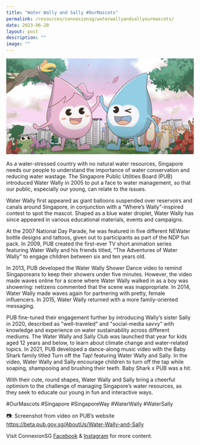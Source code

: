 ```yaml
---
title: "Water Wally and Sally #OurMascots"
permalink: /resources/connexionsg/waterwallyandsallyourmascots/
date: 2023-06-20
layout: post
description: ""
image: ""
---
```

![](/images/connexionsg/2023/water%20wally.jpg)

As a water-stressed country with no natural water resources, Singapore needs our people to understand the importance of water conservation and reducing water wastage. The Singapore Public Utilities Board (PUB) introduced Water Wally in 2005 to put a face to water management, so that our public, especially our young, can relate to the issues.

Water Wally first appeared as giant balloons suspended over reservoirs and canals around Singapore, in conjunction with a “Where’s Wally”-inspired contest to spot the mascot. Shaped as a blue water droplet, Water Wally has since appeared in various educational materials, events and campaigns.

At the 2007 National Day Parade, he was featured in five different NEWater bottle designs and tattoos, given out to participants as part of the NDP fun pack. In 2009, PUB created the first-ever TV short animation series featuring Water Wally and his friends titled, “The Adventures of Water Wally” to engage children between six and ten years old.

In 2013, PUB developed the Water Wally Shower Dance video to remind Singaporeans to keep their showers under five minutes. However, the video made waves online for a scene where Water Wally walked in as a boy was showering: netizens commented that the scene was inappropriate. In 2014, Water Wally made waves again for partnering with pretty, female influencers. In 2015, Water Wally returned with a more family-oriented messaging.

PUB fine-tuned their engagement further by introducing Wally’s sister Sally in 2020, described as "well-traveled" and "social-media savvy” with knowledge and experience on water sustainability across different mediums. The Water Wally and Sally Club was launched that year for kids aged 12 years and below, to learn about climate change and water-related topics. In 2021, PUB developed a dance-along music video with the Baby Shark family titled Turn off the Tap! featuring Water Wally and Sally. In the video, Water Wally and Sally encourage children to turn off the tap while soaping, shampooing and brushing their teeth. Baby Shark x PUB was a hit.

With their cute, round shapes, Water Wally and Sally bring a cheerful optimism to the challenge of managing Singapore’s water resources, as they seek to educate our young in fun and interactive ways.

#OurMascots #Singapore #SingaporeWay #WaterWally #WaterSally

📷: Screenshot from video on PUB’s website 
https://beta.pub.gov.sg/AboutUs/Water-Wally-and-Sally

Visit ConnexionSG [Facebook](https://www.facebook.com/ConnexionSG) & [Instagram](https://www.instagram.com/connexionsg/) for more content.